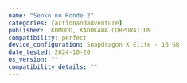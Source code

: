 ```yaml
---
name: "Senko no Ronde 2"
categories: [actionandadventure]
publisher:  KOMODO, KADOKAWA CORPORATION
compatibility: perfect
device_configuration: Snapdragon X Elite - 16 GB
date_tested: 2024-10-20
os_version: ""
compatibility_details: ""
---
```

